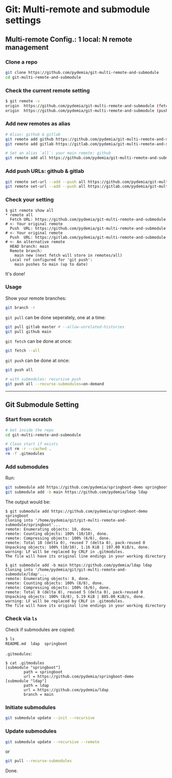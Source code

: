 # Git: Multi-remote and submodule settings


## Multi-remote Config.: 1 local: N remote management


### Clone a repo

```bash
git clone https://github.com/pydemia/git-multi-remote-and-submodule
cd git-multi-remote-and-submodule
```

### Check the current remote setting

```bash
$ git remote -v
origin  https://github.com/pydemia/git-multi-remote-and-submodule (fetch)
origin  https://github.com/pydemia/git-multi-remote-and-submodule (push)
```

### Add new remotes as alias

```bash
# Alias: github & gitlab
git remote add github https://github.com/pydemia/git-multi-remote-and-submodule
git remote add gitlab https://gitlab.com/pydemia/git-multi-remote-and-submodule

# Set an alias `all`: your main remote: github
git remote add all https://github.com/pydemia/git-multi-remote-and-submodule
```

### Add push URLs: github & gitlab

```bash
git remote set-url --add --push all https://github.com/pydemia/git-multi-remote-and-submodule
git remote set-url --add --push all https://gitlab.com/pydemia/git-multi-remote-and-submodule
```

### Check your setting

```console
$ git remote show all
* remote all
  Fetch URL: https://github.com/pydemia/git-multi-remote-and-submodule  # <- Your original remote
  Push  URL: https://github.com/pydemia/git-multi-remote-and-submodule  # <- Your original remote
  Push  URL: https://gitlab.com/pydemia/git-multi-remote-and-submodule  # <- An alternative remote
  HEAD branch: main
  Remote branch:
    main new (next fetch will store in remotes/all)
  Local ref configured for 'git push':
    main pushes to main (up to date)
```

It's done!

### Usage

Show your remote branches:

```bash
git branch -r
```


`git pull` can be done seperately, one at a time:

```bash
git pull gitlab master # --allow-unrelated-histories
git pull github main
```

`git fetch` can be done at once:

```bash
git fetch --all
```

`git push` can be done at once:

```bash
git push all

# with submodules: recursive push
git push all --recurse-submodules=on-demand
```

---

## Git Submodule Setting

### Start from scratch

```bash
# Get inside the repo
cd git-multi-remote-and-submodule

# Clean start if exists
git rm -r --cached .
rm -f .gitmodules
```

### Add submodules

Run:

```bash
git submodule add https://github.com/pydemia/springboot-demo springboot
git submodule add -b main https://github.com/pydemia/ldap ldap
```

The output would be:

```console
$ git submodule add https://github.com/pydemia/springboot-demo springboot
Cloning into '/home/pydemia/git/git-multi-remote-and-submodule/springboot'...
remote: Enumerating objects: 10, done.
remote: Counting objects: 100% (10/10), done.
remote: Compressing objects: 100% (6/6), done.
remote: Total 10 (delta 0), reused 7 (delta 0), pack-reused 0
Unpacking objects: 100% (10/10), 1.16 KiB | 197.00 KiB/s, done.
warning: LF will be replaced by CRLF in .gitmodules.
The file will have its original line endings in your working directory

$ git submodule add -b main https://github.com/pydemia/ldap ldap
Cloning into '/home/pydemia/git/git-multi-remote-and-submodule/ldap'...
remote: Enumerating objects: 8, done.
remote: Counting objects: 100% (8/8), done.
remote: Compressing objects: 100% (6/6), done.
remote: Total 8 (delta 0), reused 5 (delta 0), pack-reused 0
Unpacking objects: 100% (8/8), 5.19 KiB | 885.00 KiB/s, done.
warning: LF will be replaced by CRLF in .gitmodules.
The file will have its original line endings in your working directory
```

### Check via `ls`

Check if submodules are copied:

```bash
$ ls
README.md  ldap  springboot
```

`.gitmodules`:

```console
$ cat .gitmodules
[submodule "springboot"]
        path = springboot
        url = https://github.com/pydemia/springboot-demo
[submodule "ldap"]
        path = ldap
        url = https://github.com/pydemia/ldap
        branch = main
```

### Initiate submodules

```bash
git submodule update --init --recursive
```

### Update submodules

```bash
git submodule update --recursive --remote
```

or

```bash
git pull --recurse-submodules
```

Done.